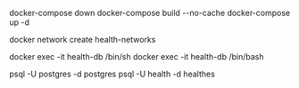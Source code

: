 docker-compose down
docker-compose build --no-cache
docker-compose up -d

docker network create health-networks

docker exec -it health-db /bin/sh
docker exec -it health-db /bin/bash

psql -U postgres -d postgres
psql -U health -d healthes
